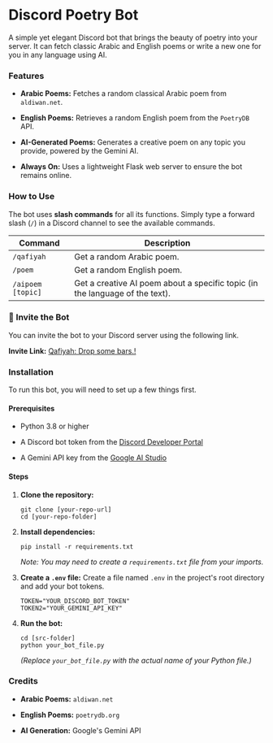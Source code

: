 # Discord Poetry Bot

A simple yet elegant Discord bot that brings the beauty of poetry into your server. It can fetch classic Arabic and English poems or write a new one for you in any language using AI.

### Features

* **Arabic Poems:** Fetches a random classical Arabic poem from `aldiwan.net`.

* **English Poems:** Retrieves a random English poem from the `PoetryDB` API.

* **AI-Generated Poems:** Generates a creative poem on any topic you provide, powered by the Gemini AI.

* **Always On:** Uses a lightweight Flask web server to ensure the bot remains online.

### How to Use

The bot uses **slash commands** for all its functions. Simply type a forward slash (`/`) in a Discord channel to see the available commands.

| Command | Description                                                                  | 
 | ----- |------------------------------------------------------------------------------| 
| `/qafiyah` | Get a random Arabic poem.                                                    | 
| `/poem` | Get a random English poem.                                                   | 
| `/aipoem [topic]` | Get a creative AI poem about a specific topic (in the language of the text). | 

### 🔗 Invite the Bot

You can invite the bot to your Discord server using the following link.

**Invite Link:**
[Qafiyah: Drop some bars.!](https://discord.com/oauth2/authorize?client_id=1400298955467788399&permissions=1689659461987392&integration_type=0&scope=bot+applications.commands)

### Installation

To run this bot, you will need to set up a few things first.

#### Prerequisites

* Python 3.8 or higher

* A Discord bot token from the [Discord Developer Portal](https://discord.com/developers/applications)

* A Gemini API key from the [Google AI Studio](https://aistudio.google.com/)

#### Steps

1. **Clone the repository:**

   ```
   git clone [your-repo-url]
   cd [your-repo-folder]
   
   ```

2. **Install dependencies:**

   ```
   pip install -r requirements.txt
   
   ```

   *Note: You may need to create a `requirements.txt` file from your imports.*

3. **Create a `.env` file:**
   Create a file named `.env` in the project's root directory and add your bot tokens.

   ```
   TOKEN="YOUR_DISCORD_BOT_TOKEN"
   TOKEN2="YOUR_GEMINI_API_KEY"
   
   ```

4. **Run the bot:**

   ```
   cd [src-folder]
   python your_bot_file.py
   
   ```

   *(Replace `your_bot_file.py` with the actual name of your Python file.)*

### Credits

* **Arabic Poems:** `aldiwan.net`

* **English Poems:** `poetrydb.org`

* **AI Generation:** Google's Gemini API
